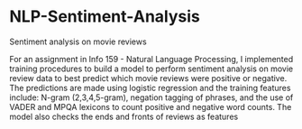 # NLP-Sentiment-Analysis
Sentiment analysis on movie reviews

For an assignment in Info 159 - Natural Language Processing, I implemented training procedures to build a model to perform
sentiment analysis on movie review data to best predict which movie reviews were positive or negative. The predictions are made using logistic regression and the training features include: N-gram (2,3,4,5-gram), negation tagging of phrases, and the use of VADER and MPQA lexicons to count positive and negative word counts. The model also checks the ends and fronts of reviews as features
